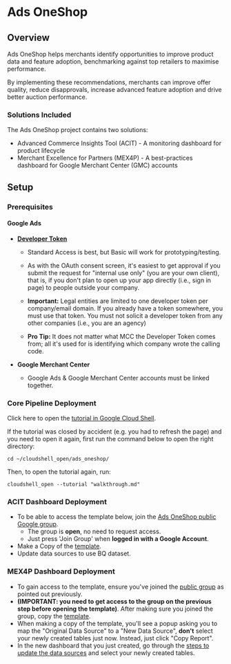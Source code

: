 # Ads OneShop

## Overview

Ads OneShop helps merchants identify opportunities to improve product data and
feature adoption, benchmarking against top retailers to maximise performance.

By implementing these recommendations, merchants can improve offer quality,
reduce disapprovals, increase advanced feature adoption and drive better auction
performance.

### Solutions Included

The Ads OneShop project contains two solutions:

*   Advanced Commerce Insights Tool (ACIT) - A monitoring dashboard for product lifecycle
*   Merchant Excellence for Partners (MEX4P) - A best-practices dashboard for Google Merchant Center (GMC) accounts


## Setup

### Prerequisites

#### Google Ads

*   [**Developer Token**](https://developers.google.com/google-ads/api/docs/get-started/dev-token)

    *   Standard Access is best, but Basic will work for prototyping/testing.

    *   As with the OAuth consent screen, it's easiest to get approval if you
        submit the request for "internal use only" (you are your own client),
        that is, if you don't plan to open up your app directly (i.e., sign in
        page) to people outside your company.

    *   **Important:** Legal entities are limited to one developer token per
        company/email domain. If you already have a token somewhere, you must
        use that token. You must not solicit a developer token from any other
        companies (i.e., you are an agency)

    *   **Pro Tip:** It does not matter what MCC the Developer Token comes from;
        all it's used for is identifying which company wrote the calling code.

*   **Google Merchant Center**

    *   Google Ads & Google Merchant Center accounts must be linked together.

### Core Pipeline Deployment

Click here to open the [tutorial in Google Cloud Shell](https://console.cloud.google.com/?cloudshell=true&cloudshell_git_repo=https://github.com/google/ads_oneshop&cloudshell_tutorial=walkthrough.md).

If the tutorial was closed by accident (e.g. you had to refresh the page) and you need to open it again, first run the command below to open the right directory:

`cd ~/cloudshell_open/ads_oneshop/`

Then, to open the tutorial again, run:

`cloudshell_open --tutorial "walkthrough.md"`

### ACIT Dashboard Deployment

*   To be able to access the template below, join the
    [Ads OneShop public Google group](https://groups.google.com/g/ads-oneshop).
    *   The group is **open**, no need to request access.
    *   Just press 'Join Group' when **logged in with a Google Account**.
*   Make a Copy of the
    [template](https://lookerstudio.google.com/c/u/0/reporting/666f766e-6b80-48fb-94ca-aa8efe1113a0/page/RLaHD).
*   Update data sources to use BQ dataset.

### MEX4P Dashboard Deployment

*   To gain access to the template, ensure you've joined the
    [public group](https://groups.google.com/g/ads-oneshop) as pointed out
    previously.
*    **(IMPORTANT: you need to get access to the group on the previous step before opening the template)**. After making sure you joined the group, copy the
    [template](https://lookerstudio.google.com/c/u/0/reporting/8b2138b7-6fd2-4c99-9910-a5f5b109015e/page/2RkaD).
*   When making a copy of the template, you'll see a popup asking you to map the "Original Data Source" to a "New Data Source", **don't** select your newly created tables just now. Instead, just click "Copy Report".
*   In the new dashboard that you just created, go through the [steps to update the data sources](https://cloud.google.com/looker/docs/studio/edit-a-data-source-article) and select your newly created tables.
